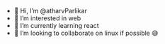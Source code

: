 - 👋 Hi, I’m @atharvParlikar
- 👀 I’m interested in web 
- 🌱 I’m currently learning react
- 💞️ I’m looking to collaborate on linux if possible 😅

<!---
atharvParlikar/atharvParlikar is a ✨ special ✨ repository because its `README.md` (this file) appears on your GitHub profile.
You can click the Preview link to take a look at your changes.
--->
